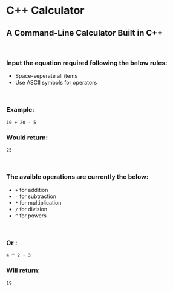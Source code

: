 # C++ Calculator

## A Command-Line Calculator Built in C++

</br>

### Input the equation required following the below rules&#58;

- Space-seperate all items
- Use ASCII symbols for operators

</br>

### Example&#58;

    10 + 20 - 5

### Would return&#58;

    25

</br>

### The avaible operations are currently the below&#58;

- `+` for addition
- `-` for subtraction
- `*` for multiplication
- `/` for division
- `^` for powers

</br>

### Or &#58;

    4 ^ 2 + 3

### Will return&#58;

    19
